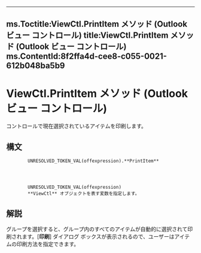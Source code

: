 

---
ms.Toctitle:ViewCtl.PrintItem メソッド (Outlook ビュー コントロール)
title:ViewCtl.PrintItem メソッド (Outlook ビュー コントロール)
ms.ContentId:8f2ffa4d-cee8-c055-0021-612b048ba5b9
---
# ViewCtl.PrintItem メソッド (Outlook ビュー コントロール)




コントロールで現在選択されているアイテムを印刷します。

## 構文

            UNRESOLVED_TOKEN_VAL(offexpression).**PrintItem**




            UNRESOLVED_TOKEN_VAL(offexpression)
            **ViewCtl** オブジェクトを表す変数を指定します。



## 解説
グループを選択すると、グループ内のすべてのアイテムが自動的に選択されて印刷されます。[**印刷**] ダイアログ ボックスが表示されるので、ユーザーはアイテムの印刷方法を指定できます。




